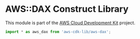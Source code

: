 # AWS::DAX Construct Library


This module is part of the [AWS Cloud Development Kit](https://github.com/aws/aws-cdk) project.

```ts nofixture
import * as aws_dax from 'aws-cdk-lib/aws-dax';
```
